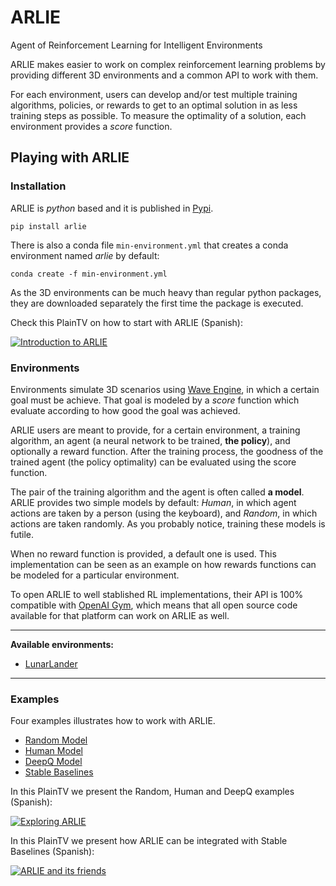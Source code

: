 # ARLIE

Agent of Reinforcement Learning for Intelligent Environments

ARLIE makes easier to work on complex reinforcement learning problems by providing different 3D environments and a common API to work with them.

For each environment, users can develop and/or test multiple training algorithms, policies, or rewards to get to an optimal solution in as less training steps as possible. To measure the optimality of a solution, each environment provides a _score_ function.

## Playing with ARLIE

### Installation

ARLIE is _python_ based and it is published in [Pypi](https://pypi.org/project/arlie/).

`pip install arlie`

There is also a conda file `min-environment.yml` that creates a conda environment named _arlie_ by default:

`conda create -f min-environment.yml`

As the 3D environments can be much heavy than regular python packages, they are downloaded separately the first time the package is executed.

Check this PlainTV on how to start with ARLIE (Spanish):

[![Introduction to ARLIE](https://img.youtube.com/vi/EH1dywTdybQ/0.jpg)](https://www.youtube.com/watch?v=EH1dywTdybQ)

### Environments

Environments simulate 3D scenarios using [Wave Engine](https://waveengine.net/), in which a certain goal must be achieve. That goal is modeled by a _score_ function which evaluate according to how good the goal was achieved.

ARLIE users are meant to provide, for a certain environment, a training algorithm, an agent (a neural network to be trained, **the policy**), and optionally a reward function. After the training process, the goodness of the trained agent (the policy optimality) can be evaluated using the score function.

The pair of the training algorithm and the agent is often called __a model__. ARLIE provides two simple models by default: _Human_, in which agent actions are taken by a person (using the keyboard), and _Random_, in which actions are taken randomly. As you probably notice, training these models is futile.

When no reward function is provided, a default one is used. This implementation can be seen as an example on how rewards functions can be modeled for a particular environment.

To open ARLIE to well stablished RL implementations, their API is 100% compatible with [OpenAI Gym](https://gym.openai.com/), which means that all open source code available for that platform can work on ARLIE as well.

---
__Available environments:__

* [LunarLander](https://github.com/PlainConcepts/ARLIE/blob/master/wave/lunar_lander/README.md)

---

### Examples

Four examples illustrates how to work with ARLIE.

* [Random Model](https://github.com/PlainConcepts/ARLIE/tree/master/examples/random-model/Readme.md)
* [Human Model](https://github.com/PlainConcepts/ARLIE/tree/master/examples/human-model/Readme.md)
* [DeepQ Model](https://github.com/PlainConcepts/ARLIE/tree/master/examples/deepq-model/Readme.md)
* [Stable Baselines](https://github.com/PlainConcepts/ARLIE/blob/master/examples/stable-baselines/Readme.md)

In this PlainTV we present the Random, Human and DeepQ examples (Spanish):

[![Exploring ARLIE](https://img.youtube.com/vi/w4h0nTHOyMg/0.jpg)](https://www.youtube.com/watch?v=w4h0nTHOyMg)

In this PlainTV we present how ARLIE can be integrated with Stable Baselines (Spanish):

[![ARLIE and its friends](https://img.youtube.com/vi/y-wJFa_3WME/0.jpg)](https://www.youtube.com/watch?v=y-wJFa_3WME)

